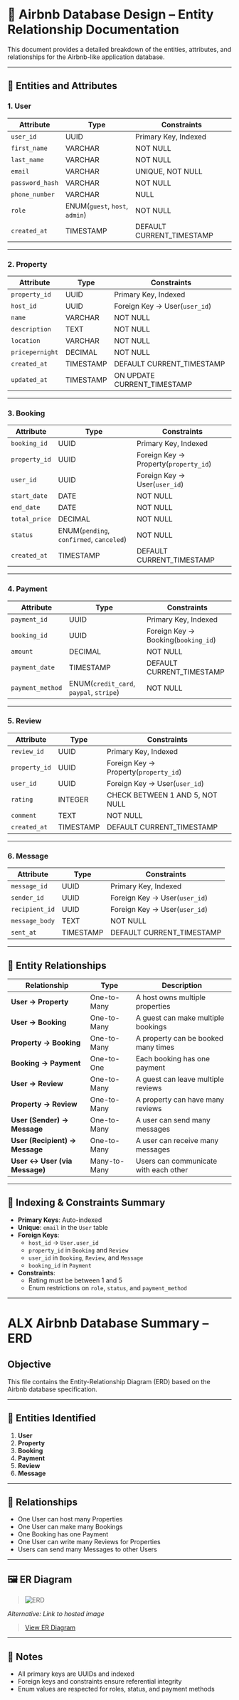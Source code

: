 # 📘 Airbnb Database Design – Entity Relationship Documentation

This document provides a detailed breakdown of the entities, attributes, and relationships for the Airbnb-like application database.

---

## 🧱 Entities and Attributes

### 1. **User**
| Attribute        | Type                                  | Constraints                               |
|------------------|----------------------------------------|-------------------------------------------|
| `user_id`        | UUID                                   | Primary Key, Indexed                      |
| `first_name`     | VARCHAR                                | NOT NULL                                  |
| `last_name`      | VARCHAR                                | NOT NULL                                  |
| `email`          | VARCHAR                                | UNIQUE, NOT NULL                          |
| `password_hash`  | VARCHAR                                | NOT NULL                                  |
| `phone_number`   | VARCHAR                                | NULL                                      |
| `role`           | ENUM(`guest`, `host`, `admin`)         | NOT NULL                                  |
| `created_at`     | TIMESTAMP                              | DEFAULT CURRENT_TIMESTAMP                 |

---

### 2. **Property**
| Attribute         | Type         | Constraints                              |
|-------------------|--------------|------------------------------------------|
| `property_id`     | UUID         | Primary Key, Indexed                     |
| `host_id`         | UUID         | Foreign Key → User(`user_id`)            |
| `name`            | VARCHAR      | NOT NULL                                 |
| `description`     | TEXT         | NOT NULL                                 |
| `location`        | VARCHAR      | NOT NULL                                 |
| `pricepernight`   | DECIMAL      | NOT NULL                                 |
| `created_at`      | TIMESTAMP    | DEFAULT CURRENT_TIMESTAMP                |
| `updated_at`      | TIMESTAMP    | ON UPDATE CURRENT_TIMESTAMP              |

---

### 3. **Booking**
| Attribute         | Type         | Constraints                              |
|-------------------|--------------|------------------------------------------|
| `booking_id`      | UUID         | Primary Key, Indexed                     |
| `property_id`     | UUID         | Foreign Key → Property(`property_id`)    |
| `user_id`         | UUID         | Foreign Key → User(`user_id`)            |
| `start_date`      | DATE         | NOT NULL                                 |
| `end_date`        | DATE         | NOT NULL                                 |
| `total_price`     | DECIMAL      | NOT NULL                                 |
| `status`          | ENUM(`pending`, `confirmed`, `canceled`) | NOT NULL |
| `created_at`      | TIMESTAMP    | DEFAULT CURRENT_TIMESTAMP                |

---

### 4. **Payment**
| Attribute         | Type         | Constraints                              |
|-------------------|--------------|------------------------------------------|
| `payment_id`      | UUID         | Primary Key, Indexed                     |
| `booking_id`      | UUID         | Foreign Key → Booking(`booking_id`)      |
| `amount`          | DECIMAL      | NOT NULL                                 |
| `payment_date`    | TIMESTAMP    | DEFAULT CURRENT_TIMESTAMP                |
| `payment_method`  | ENUM(`credit_card`, `paypal`, `stripe`) | NOT NULL |

---

### 5. **Review**
| Attribute         | Type         | Constraints                              |
|-------------------|--------------|------------------------------------------|
| `review_id`       | UUID         | Primary Key, Indexed                     |
| `property_id`     | UUID         | Foreign Key → Property(`property_id`)    |
| `user_id`         | UUID         | Foreign Key → User(`user_id`)            |
| `rating`          | INTEGER      | CHECK BETWEEN 1 AND 5, NOT NULL          |
| `comment`         | TEXT         | NOT NULL                                 |
| `created_at`      | TIMESTAMP    | DEFAULT CURRENT_TIMESTAMP                |

---

### 6. **Message**
| Attribute         | Type         | Constraints                              |
|-------------------|--------------|------------------------------------------|
| `message_id`      | UUID         | Primary Key, Indexed                     |
| `sender_id`       | UUID         | Foreign Key → User(`user_id`)            |
| `recipient_id`    | UUID         | Foreign Key → User(`user_id`)            |
| `message_body`    | TEXT         | NOT NULL                                 |
| `sent_at`         | TIMESTAMP    | DEFAULT CURRENT_TIMESTAMP                |

---

## 🔗 Entity Relationships

| Relationship                        | Type           | Description |
|-------------------------------------|----------------|-------------|
| **User → Property**                | One-to-Many    | A host owns multiple properties |
| **User → Booking**                 | One-to-Many    | A guest can make multiple bookings |
| **Property → Booking**             | One-to-Many    | A property can be booked many times |
| **Booking → Payment**              | One-to-One     | Each booking has one payment |
| **User → Review**                  | One-to-Many    | A guest can leave multiple reviews |
| **Property → Review**              | One-to-Many    | A property can have many reviews |
| **User (Sender) → Message**        | One-to-Many    | A user can send many messages |
| **User (Recipient) → Message**     | One-to-Many    | A user can receive many messages |
| **User ↔ User (via Message)**      | Many-to-Many   | Users can communicate with each other |

---

## 📌 Indexing & Constraints Summary

- **Primary Keys**: Auto-indexed
- **Unique**: `email` in the `User` table
- **Foreign Keys**:
  - `host_id` → `User.user_id`
  - `property_id` in `Booking` and `Review`
  - `user_id` in `Booking`, `Review`, and `Message`
  - `booking_id` in `Payment`
- **Constraints**:
  - Rating must be between 1 and 5
  - Enum restrictions on `role`, `status`, and `payment_method`

---

#  ALX Airbnb Database Summary – ERD

##  Objective
This file contains the Entity-Relationship Diagram (ERD) based on the Airbnb database specification.

---

## 🔎 Entities Identified

1. **User**
2. **Property**
3. **Booking**
4. **Payment**
5. **Review**
6. **Message**

---

## 🔁 Relationships

- One User can host many Properties
- One User can make many Bookings
- One Booking has one Payment
- One User can write many Reviews for Properties
- Users can send many Messages to other Users

---

## 🖼️ ER Diagram

> ![ERD](\alx-airbnb-database\airbnb_erd.drawio.png)

*Alternative: Link to hosted image*  
> [View ER Diagram](https://drive.google.com/file/d/1flkCrQvauazm76ckz-KNkvbykhoOJ06v/view?usp=sharing)

---


## 📌 Notes

- All primary keys are UUIDs and indexed
- Foreign keys and constraints ensure referential integrity
- Enum values are respected for roles, status, and payment methods

